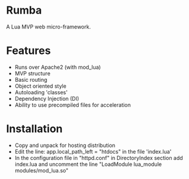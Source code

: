 # Rumba

A Lua MVP web micro-framework.

# Features

- Runs over Apache2 (with mod_lua)
- MVP structure
- Basic routing
- Object oriented style
- Autoloading 'classes'
- Dependency Injection (DI)
- Ability to use precompiled files for acceleration

# Installation

- Copy and unpack for hosting distribution
- Edit the line: app.local_path_left = "htdocs" in the file 'index.lua'
- In the configuration file in "httpd.conf" in DirectoryIndex section add index.lua and uncomment the line "LoadModule lua_module modules/mod_lua.so"
